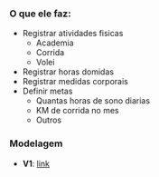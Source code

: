 ### O que ele faz:
- Registrar atividades fisicas
    - Academia
    - Corrida
    - Volei
- Registrar horas domidas
- Registrar medidas corporais
- Definir metas
    - Quantas horas de sono diarias
    - KM de corrida no mes
    - Outros

### Modelagem
- **V1**: [link](https://dbdiagram.io/d/BodyTrack-v1-61e8998bbb7a646986012deb)